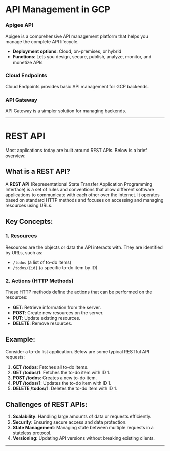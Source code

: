 # API Management in GCP

### Apigee API

Apigee is a comprehensive API management platform that helps you manage the complete API lifecycle.

- **Deployment options**: Cloud, on-premises, or hybrid
- **Functions**: Lets you design, secure, publish, analyze, monitor, and monetize APIs

### Cloud Endpoints

Cloud Endpoints provides basic API management for GCP backends.

### API Gateway

API Gateway is a simpler solution for managing backends.

---

# REST API

Most applications today are built around REST APIs. Below is a brief overview:

## What is a REST API?

A **REST API** (Representational State Transfer Application Programming Interface) is a set of rules and conventions that allow different software applications to communicate with each other over the internet. It operates based on standard HTTP methods and focuses on accessing and managing resources using URLs.

## Key Concepts:

### 1. Resources
Resources are the objects or data the API interacts with. They are identified by URLs, such as:
- `/todos` (a list of to-do items)
- `/todos/{id}` (a specific to-do item by ID)

### 2. Actions (HTTP Methods)
These HTTP methods define the actions that can be performed on the resources:
- **GET**: Retrieve information from the server.
- **POST**: Create new resources on the server.
- **PUT**: Update existing resources.
- **DELETE**: Remove resources.

## Example:

Consider a to-do list application. Below are some typical RESTful API requests:

1. **GET /todos**: Fetches all to-do items.
2. **GET /todos/1**: Fetches the to-do item with ID 1.
3. **POST /todos**: Creates a new to-do item.
4. **PUT /todos/1**: Updates the to-do item with ID 1.
5. **DELETE /todos/1**: Deletes the to-do item with ID 1.

## Challenges of REST APIs:

1. **Scalability**: Handling large amounts of data or requests efficiently.
2. **Security**: Ensuring secure access and data protection.
3. **State Management**: Managing state between multiple requests in a stateless protocol.
4. **Versioning**: Updating API versions without breaking existing clients.

---

